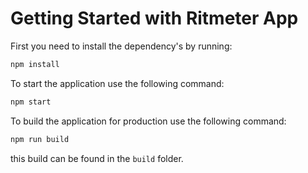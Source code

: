 # Getting Started with Ritmeter App

First you need to install the dependency's by running:
```bash
npm install
```

To start the application use the following command:
```bash
npm start
```

To build the application for production use the following command:
```bash
npm run build
```
this build can be found in the `build` folder.

